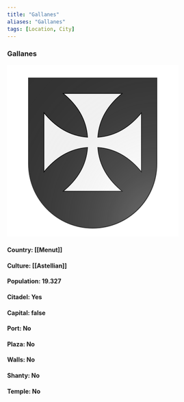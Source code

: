 ```yaml
---
title: "Gallanes"
aliases: "Gallanes"
tags: [Location, City]
---
```

### Gallanes
![](attachment/33a60d8015ddf0bc272f71c7eabf2f22.svg)

#### Country: [[Menut]]

#### Culture: [[Astellian]]

#### Population: 19.327

#### Citadel: Yes

#### Capital: false

#### Port: No

#### Plaza: No

#### Walls: No

#### Shanty: No

#### Temple: No

